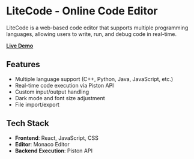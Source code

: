 # LiteCode - Online Code Editor

LiteCode is a web-based code editor that supports multiple programming languages, allowing users to write, run, and debug code in real-time.

[**Live Demo**](https://vansh4117v.github.io/LiteCode/)

## Features
- Multiple language support (C++, Python, Java, JavaScript, etc.)
- Real-time code execution via Piston API
- Custom input/output handling
- Dark mode and font size adjustment
- File import/export

## Tech Stack
- **Frontend**: React, JavaScript, CSS
- **Editor**: Monaco Editor
- **Backend Execution**: Piston API
